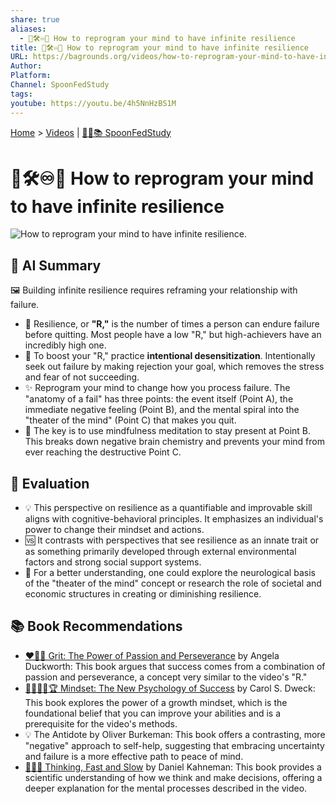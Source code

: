 ```yaml
---
share: true
aliases:
  - 🧠🛠️♾️💪 How to reprogram your mind to have infinite resilience
title: 🧠🛠️♾️💪 How to reprogram your mind to have infinite resilience
URL: https://bagrounds.org/videos/how-to-reprogram-your-mind-to-have-infinite-resilience
Author:
Platform:
Channel: SpoonFedStudy
tags:
youtube: https://youtu.be/4h5NnHzBS1M
---
```

[Home](../index.md) > [Videos](./index.md) | [🥄👶📚 SpoonFedStudy](../topics/spoonfedstudy.md)  
# 🧠🛠️♾️💪 How to reprogram your mind to have infinite resilience  
![How to reprogram your mind to have infinite resilience.](https://youtu.be/4h5NnHzBS1M)  
  
## 🤖 AI Summary  
🖼️ Building infinite resilience requires reframing your relationship with failure.  
  
* 🧠 Resilience, or **"R,"** is the number of times a person can endure failure before quitting. Most people have a low "R," but high-achievers have an incredibly high one.  
* 🎯 To boost your "R," practice **intentional desensitization**. Intentionally seek out failure by making rejection your goal, which removes the stress and fear of not succeeding.  
* ✨ Reprogram your mind to change how you process failure. The "anatomy of a fail" has three points: the event itself (Point A), the immediate negative feeling (Point B), and the mental spiral into the "theater of the mind" (Point C) that makes you quit.  
* 🧘 The key is to use mindfulness meditation to stay present at Point B. This breaks down negative brain chemistry and prevents your mind from ever reaching the destructive Point C.  
  
## 🤔 Evaluation  
* 💡 This perspective on resilience as a quantifiable and improvable skill aligns with cognitive-behavioral principles. It emphasizes an individual's power to change their mindset and actions.  
* 🆚 It contrasts with perspectives that see resilience as an innate trait or as something primarily developed through external environmental factors and strong social support systems.  
* 🧐 For a better understanding, one could explore the neurological basis of the "theater of the mind" concept or research the role of societal and economic structures in creating or diminishing resilience.  
  
## 📚 Book Recommendations  
* [❤️‍🔥💪 Grit: The Power of Passion and Perseverance](../books/grit-the-power-of-passion-and-perseverance.md) by Angela Duckworth: This book argues that success comes from a combination of passion and perseverance, a concept very similar to the video's "R."  
* [🌱🧘🏼‍♀️🏆 Mindset: The New Psychology of Success](../books/mindset.md) by Carol S. Dweck: This book explores the power of a growth mindset, which is the foundational belief that you can improve your abilities and is a prerequisite for the video's methods.  
* 💡 The Antidote by Oliver Burkeman: This book offers a contrasting, more "negative" approach to self-help, suggesting that embracing uncertainty and failure is a more effective path to peace of mind.  
* [🤔🐇🐢 Thinking, Fast and Slow](../books/thinking-fast-and-slow.md) by Daniel Kahneman: This book provides a scientific understanding of how we think and make decisions, offering a deeper explanation for the mental processes described in the video.